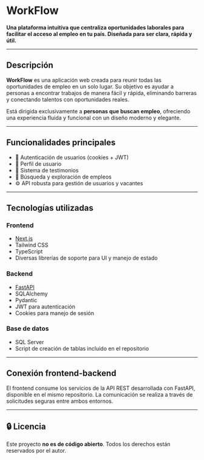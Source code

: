 # WorkFlow

 **Una plataforma intuitiva que centraliza oportunidades laborales para facilitar el acceso al empleo en tu país. Diseñada para ser clara, rápida y útil.**


---

## Descripción

**WorkFlow** es una aplicación web creada para reunir todas las oportunidades de empleo en un solo lugar. Su objetivo es ayudar a personas a encontrar trabajos de manera fácil y rápida, eliminando barreras y conectando talentos con oportunidades reales.

Está dirigida exclusivamente a **personas que buscan empleo**, ofreciendo una experiencia fluida y funcional con un diseño moderno y elegante.

---

## Funcionalidades principales

- 🔐 Autenticación de usuarios (cookies + JWT)
- 👤 Perfil de usuario
- 💬 Sistema de testimonios
- 🔎 Búsqueda y exploración de empleos
- ⚙️ API robusta para gestión de usuarios y vacantes

---

## Tecnologías utilizadas

### Frontend
- [Next.js](https://nextjs.org/)
- Tailwind CSS
- TypeScript
- Diversas librerías de soporte para UI y manejo de estado

### Backend
- [FastAPI](https://fastapi.tiangolo.com/)
- SQLAlchemy
- Pydantic
- JWT para autenticación
- Cookies para manejo de sesión

### Base de datos
- SQL Server
- Script de creación de tablas incluido en el repositorio

---

## Conexión frontend-backend

El frontend consume los servicios de la API REST desarrollada con FastAPI, disponible en el mismo repositorio. La comunicación se realiza a través de solicitudes seguras entre ambos entornos.

---

## 🔒 Licencia

Este proyecto **no es de código abierto**. Todos los derechos están reservados por el autor.
